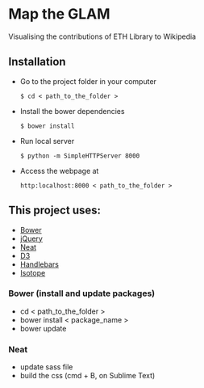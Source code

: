 # Map the GLAM
Visualising the contributions of ETH Library to Wikipedia

## Installation
- Go to the project folder in your computer
	```
	$ cd < path_to_the_folder >
	```
- Install the bower dependencies
	```
	$ bower install
	```
- Run local server 
	```
	$ python -m SimpleHTTPServer 8000
	```
- Access the webpage at
	```
	http:localhost:8000 < path_to_the_folder >
	```

## This project uses:
-	[Bower](https://bower.io/)
-	[jQuery](https://jquery.com/)
-	[Neat](http://neat.bourbon.io/)
-	[D3](https://d3js.org/)
-	[Handlebars](http://handlebarsjs.com/)
-	[Isotope](https://isotope.metafizzy.co/)

### Bower (install and update packages)
-	cd < path_to_the_folder >
-	bower install < package_name >
-	bower update

### Neat 
- 	update sass file
-	build the css (cmd + B, on Sublime Text)